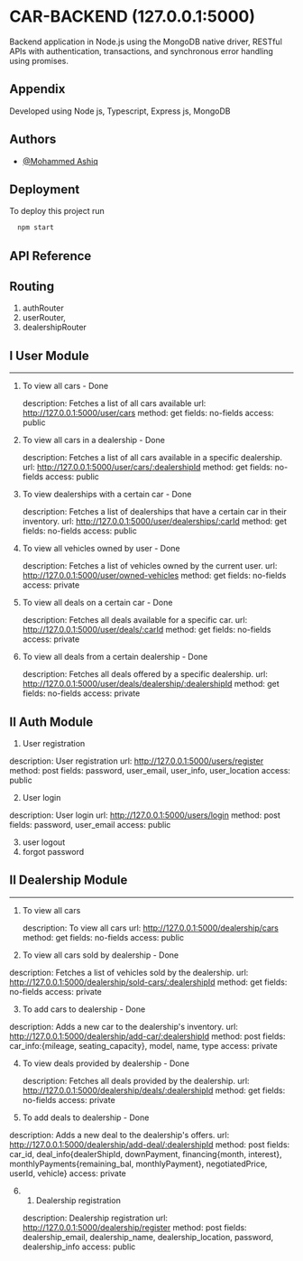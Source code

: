 # CAR-BACKEND (127.0.0.1:5000)

Backend application in Node.js using the MongoDB native driver, RESTful APIs with authentication, transactions, and synchronous error handling using promises.

## Appendix

Developed using Node js, Typescript, Express js, MongoDB



## Authors

- [@Mohammed Ashiq](https://github.com/mohammedashiqs)


## Deployment

To deploy this project run

```bash
  npm start
```
## API Reference

## Routing
1. authRouter
2. userRouter,
3. dealershipRouter

## I User Module
-------------------

1. To view all cars  - Done

   description: Fetches a list of all cars available
   url: http://127.0.0.1:5000/user/cars
   method: get
   fields: no-fields
   access: public


2. To view all cars in a dealership   - Done
   
   description: Fetches a list of all cars available in a specific dealership.
   url: http://127.0.0.1:5000/user/cars/:dealershipId
   method: get
   fields: no-fields
   access: public

3. To view dealerships with a certain car - Done

   description: Fetches a list of dealerships that have a certain car in their inventory.
   url: http://127.0.0.1:5000/user/dealerships/:carId
   method: get
   fields: no-fields
   access: public

4. To view all vehicles owned by user - Done
   
   description: Fetches a list of vehicles owned by the current user.
   url: http://127.0.0.1:5000/user/owned-vehicles
   method: get
   fields: no-fields
   access: private

5. To view all deals on a certain car - Done

   description: Fetches all deals available for a specific car.
   url: http://127.0.0.1:5000/user/deals/:carId
   method: get
   fields: no-fields
   access: private

6. To view all deals from a certain dealership - Done

   description: Fetches all deals offered by a specific dealership.
   url: http://127.0.0.1:5000/user/deals/dealership/:dealershipId
   method: get
   fields: no-fields
   access: private


## II Auth Module


 1. User registration

   description: User registration
   url: http://127.0.0.1:5000/users/register
   method: post
   fields: password, user_email, user_info, user_location
   access: public
   


 2. User login

   description: User login
   url: http://127.0.0.1:5000/users/login
   method: post
   fields: password, user_email
   access: public

 3. user logout
 4. forgot password





## II Dealership Module
-------------------

1. To view all cars

   description: To view all cars
   url: http://127.0.0.1:5000/dealership/cars
   method: get
   fields: no-fields
   access: public


 2. To view all cars sold by dealership - Done

   description:  Fetches a list of vehicles sold by the dealership.
   url: http://127.0.0.1:5000/dealership/sold-cars/:dealershipId
   method: get
   fields: no-fields
   access: private

 3. To add cars to dealership - Done

   description: Adds a new car to the dealership's inventory.
   url: http://127.0.0.1:5000/dealership/add-car/:dealershipId
   method: post
   fields: car_info:{mileage, seating_capacity}, model, name, type
   access: private


4. To view deals provided by dealership - Done

   description: Fetches all deals provided by the dealership.
   url: http://127.0.0.1:5000/dealership/deals/:dealershipId
   method: get
   fields: no-fields
   access: private
   


 5. To add deals to dealership - Done

   description: Adds a new deal to the dealership's offers.
   url: http://127.0.0.1:5000/dealership/add-deal/:dealershipId
   method: post
   fields: car_id, deal_info{dealerShipId, downPayment, financing{month, interest}, monthlyPayments{remaining_bal, monthlyPayment}, negotiatedPrice, userId, vehicle}
   access: private


6. 1. Dealership registration

   description: Dealership registration
   url: http://127.0.0.1:5000/dealership/register
   method: post
   fields: dealership_email, dealership_name, dealership_location, password, dealership_info
   access: public
 
